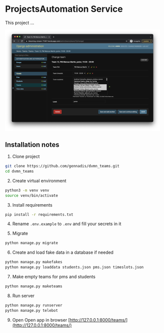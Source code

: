# ProjectsAutomation Service

This project ...

![Screenshot](Screenshot.png)

## Installation notes
1. Clone project
```bash
git clone https://github.com/gennadis/dvmn_teams.git
cd dvmn_teams
```

2. Create virtual environment
```bash
python3 -m venv venv
source venv/bin/activate
```

3. Install requirements
```bash
pip install -r requirements.txt
```

4. Rename `.env.example` to `.env` and fill your secrets in it

5. Migrate
```bash
python manage.py migrate
```

6. Create and load fake data in a database if needed
```bash
python manage.py makefakes
python manage.py loaddata students.json pms.json timeslots.json
```

7. Make empty teams for pms and students
```bash
python manage.py maketeams
```

8. Run server
```bash
python manage.py runserver
python manage.py telebot
```

9. Open
Open app in browser [http://127.0.0.1:8000/teams/](http://127.0.0.1:8000/teams/)
